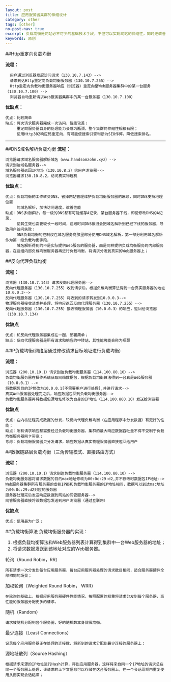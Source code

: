 ```yaml
---
layout: post
title: 应用服务器集群的伸缩设计
category: other
tags: [other]
no-post-nav: true
excerpt: 负载均衡是网站必不可少的基础技术手段，不但可以实现网站的伸缩性，同时还改善网站的性能。
keywords: 原创
---
```


##Http重定向负载均衡

**流程：**
 
	  用户通过浏览器发起访问请求（130.10.7.143）-->
      请求到达Http重定向负载均衡服务器（130.10.7.255）-->
	  Http重定向负载均衡服务器响应（浏览器）重定向至Web服务器集群中的某一台服务（130.10.7.100）-->
	  浏览器自动重新请求Web服务器集群中的某一台服务器（130.10.7.100）
**优缺点：**

	优点：比较简单
	缺点：两次请求服务器完成一次访问，性能较差；
		 重定向服务器自身的处理能力会成为瓶颈，整个集群的伸缩性规模有限；
		 使用Http302响应码重定向，有可能使搜索引擎判断为SEO作弊，降低搜索排名。


---

##DNS域名解析负载均衡
**流程：**

	浏览器请求域名服务器解析域名（www.handsomzohn.xyz）-->
	请求到达域名服务器-->
    域名服务器返回IP地址（130.10.8.2）给用户浏览器-->
    浏览器请求130.10.8.2，访问真实物理机

**优缺点：**

	优点：负载均衡的工作转交DNS，省掉网站管理维护负载均衡服务器的麻烦，同时DNS支持地理位置
		 的域名解析，加快访问速度，改善性能
	缺点：DNS多级解析，每一级的DNS都有可能缓存A记录，某台服务器下线，即使修改DNS的A记录，
		 使其生效也需要较长一段时间，这段时间DNS依旧会把域名解析到已经下线的服务器，导致用户访问失败；
		 DNS负载均衡的控制权在域名服务商那里部分使用DNS域名解析，第一部分利用域名解析作为第一级负载均衡手段，
		 域名解析得到的不是实际提供Web服务的服务器，而是同样提供负载均衡服务的内部服务器，在这组内部负载均衡服务器再进行负载均衡，将请求分发到真实的Web服务器上；

##反向代理负载均衡

**流程：**

	浏览器（130.10.7.143）请求反向代理服务器-->
	反向代理服务器（130.10.7.255）收到请求后，根据负载均衡算法得到一台真实服务器的地址10.0.0.3-->
    反向代理服务器（130.10.7.255）将收到的请求转发到10.0.0.3-->
    物理服务器接收请求并处理，将响应返回反向代理服务器（130.10.7.255）-->
    反向代理服务器（130.10.7.255）接收物理服务器（10.0.0.3）的响应，返回给浏览器（130.10.7.134）

**优缺点**

	优点：和反向代理服务器集成在一起，部署简单；
	缺点：反向代理服务器是所有请求和响应的中转站，其性能可能会称为瓶颈


##IP负载均衡(网络层通过修改请求目标地址进行负载均衡)

**流程：**

	浏览器（200.10.10.1）请求到达负载均衡服务器（114.100.80.10）-->
    负载均衡服务器在操作系统获取网络数据包，根据负载均衡算法得到一台真是Web服务器（10.0.0.1）-->
    将数据包目的IP修改为10.0.0.1[不需要用户进行处理],并进行请求-->
    真实Web服务器处理完之后，响应数据包回到负载均衡服务器-->
    负载均衡服务器再将数据包源地址修改为自身的IP地址（114.100.800.10）发送给浏览器

**优缺点**

	优点：在内核进程完成数据的分发，较反向代理负载均衡（在应用程序中分发数据）有更好的性能；
	缺点：所有请求响应都需要经过负载均衡服务器，集群的最大响应数据吞吐量不得不受制于负载均衡服务器网卡带宽；
	考虑：负载均衡服务器只分发请求，响应数据从真实物理服务器直接返回给用户

##数据链路层负载均衡（三角传输模式、直接路由方式）

**流程：**

	浏览器（200.10.10.1）请求到达负载均衡服务器（114.100.80.10）-->
    负载均衡服务器将请求数据的目的mac地址修改为00:0c:29:d2,并不修改时数据包IP地址-->
    Web服务器集群所有服务器的虚拟IP都和负载均衡服务器的IP地址相同，数据可以到达mac地址为00:0c:29:d2对应的服务器
    服务器处理完后发送响应数据到网站的网管服务器-->
    网管服务器直接将该数据包发送到用户浏览器（通过互联网）

**优缺点**

	优点：使用最为广泛；


##负载均衡算法
负载均衡服务器的实现：
1. 根据负载均衡算法和Web服务器列表计算得到集群中一台Web服务器的地址；
2. 将请求数据发送到该地址对应的Web服务器。

轮询（Round Robin，RR）

	所有请求一次分发到每台应用服务器，每台应用服务器处理的请求数目相同，适合服务器硬件全部相同的场景；

加权轮询（Weighted Round Robin， WRR）

	在轮询的基础上，根据应用服务器硬件性能情况，按照配置的权重将请求分发到每个服务器，高性能的服务器分配更多的请求。

随机（Random）

	请求被随机分配到各个服务器，好的随机数本身就很均衡。
最少连接（Least Connections）

	记录每个应用服务器正在处理的连接数，将新到的请求分配到最少连接的服务器上；
源地址散列（Source Hashing）

	根据请求来源的IP地址进行Hash计算，得到应用服务器，这样将来自同一个IP地址的请求总在同一个服务器上处理，该请求的上下文信息可以存储在这台服务器上，在一个会话周期内重复使用从而实现会话粘滞；